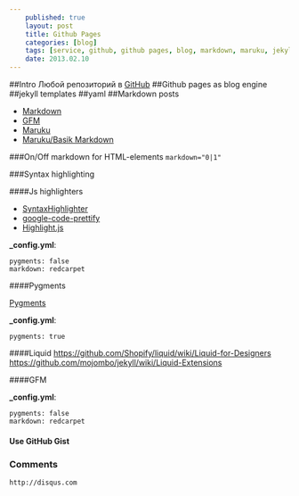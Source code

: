 ```yaml
---
    published: true
    layout: post
    title: Github Pages
    categories: [blog]
    tags: [service, github, github pages, blog, markdown, maruku, jekyll, yaml]
    date: 2013.02.10
---
```


[GitHub]: http://github.com "GitHub"

##Intro
Любой репозиторий в [GitHub][] 
##Github pages as blog engine
##jekyll templates
##yaml
##Markdown posts

*   [Markdown](http://daringfireball.net/projects/markdown/syntax "Markdown syntax")
*   [GFM](http://github.github.com/github-flavored-markdown/ "GitHub Flavored Markdown")
*   [Maruku](http://maruku.rubyforge.org/maruku.html "Maruku - интерпретатор markdown-разметки")
*   [Maruku/Basik Markdown](http://maruku.rubyforge.org/markdown_syntax.html "Basic Markdown syntax")

###On/Off markdown for HTML-elements
`markdown="0|1"`

###Syntax highlighting

####Js highlighters
*   [SyntaxHighlighter](http://alexgorbatchev.com/SyntaxHighlighter/)
*   [google-code-prettify](http://google-code-prettify.googlecode.com/svn/trunk/styles/index.html)
*   [Highlight.js](http://softwaremaniacs.org/soft/highlight/)

**_config.yml**:
```
pygments: false
markdown: redcarpet
````

####Pygments

[Pygments](http://pygments.org/)

**_config.yml**:
```
pygments: true
```

####Liquid
https://github.com/Shopify/liquid/wiki/Liquid-for-Designers
https://github.com/mojombo/jekyll/wiki/Liquid-Extensions

####GFM

**_config.yml**:
```
pygments: false
markdown: redcarpet
```

#### Use GitHub Gist
<script src="http://gist.github.com/118964.js"></script>


### Comments
    http://disqus.com